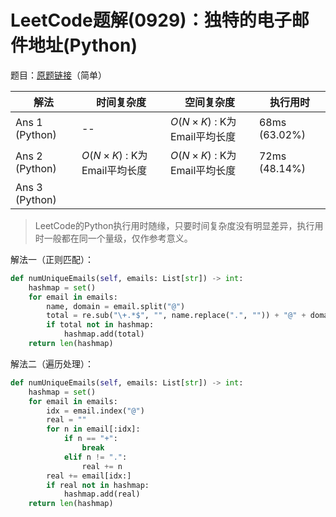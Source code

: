 # LeetCode题解(0929)：独特的电子邮件地址(Python)

题目：[原题链接](https://leetcode-cn.com/problems/unique-email-addresses/)（简单）

| 解法           | 时间复杂度                  | 空间复杂度                  | 执行用时      |
| -------------- | --------------------------- | --------------------------- | ------------- |
| Ans 1 (Python) | --                          | $O(N×K)$ : K为Email平均长度 | 68ms (63.02%) |
| Ans 2 (Python) | $O(N×K)$ : K为Email平均长度 | $O(N×K)$ : K为Email平均长度 | 72ms (48.14%) |
| Ans 3 (Python) |                             |                             |               |

>  LeetCode的Python执行用时随缘，只要时间复杂度没有明显差异，执行用时一般都在同一个量级，仅作参考意义。

解法一（正则匹配）：

```python
def numUniqueEmails(self, emails: List[str]) -> int:
    hashmap = set()
    for email in emails:
        name, domain = email.split("@")
        total = re.sub("\+.*$", "", name.replace(".", "")) + "@" + domain
        if total not in hashmap:
            hashmap.add(total)
    return len(hashmap)
```

解法二（遍历处理）：

```python
def numUniqueEmails(self, emails: List[str]) -> int:
    hashmap = set()
    for email in emails:
        idx = email.index("@")
        real = ""
        for n in email[:idx]:
            if n == "+":
                break
            elif n != ".":
                real += n
        real += email[idx:]
        if real not in hashmap:
            hashmap.add(real)
    return len(hashmap)
```
